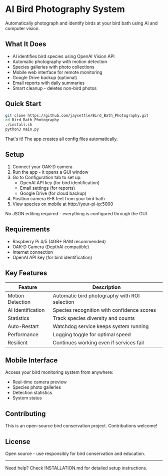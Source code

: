 # AI Bird Photography System

Automatically photograph and identify birds at your bird bath using AI and computer vision.

## What It Does

- AI identifies bird species using OpenAI Vision API
- Automatic photography with motion detection  
- Species galleries with photo collections
- Mobile web interface for remote monitoring
- Google Drive backup (optional)
- Email reports with daily summaries
- Smart cleanup - deletes non-bird photos

## Quick Start

```bash
git clone https://github.com/jaysettle/Bird_Bath_Photography.git
cd Bird_Bath_Photography
./install.sh
python3 main.py
```

That's it! The app creates all config files automatically.

## Setup

1. Connect your OAK-D camera
2. Run the app - it opens a GUI window
3. Go to Configuration tab to set up:
   - OpenAI API key (for bird identification)
   - Email settings (for reports)  
   - Google Drive (for cloud backup)
4. Position camera 6-8 feet from your bird bath
5. View species on mobile at http://your-pi-ip:5000

No JSON editing required - everything is configured through the GUI.

## Requirements

- Raspberry Pi 4/5 (4GB+ RAM recommended)
- OAK-D Camera (DepthAI compatible)
- Internet connection
- OpenAI API key (for bird identification)

## Key Features

| Feature | Description |
|---------|-------------|
| Motion Detection | Automatic bird photography with ROI selection |
| AI Identification | Species recognition with confidence scores |
| Statistics | Track species diversity and counts |
| Auto-Restart | Watchdog service keeps system running |
| Performance | Logging toggle for optimal speed |
| Resilient | Continues working even if services fail |

## Mobile Interface

Access your bird monitoring system from anywhere:
- Real-time camera preview
- Species photo galleries  
- Detection statistics
- System status

## Contributing

This is an open-source bird conservation project. Contributions welcome!

## License

Open source - use responsibly for bird conservation and education.

---

Need help? Check INSTALLATION.md for detailed setup instructions.
